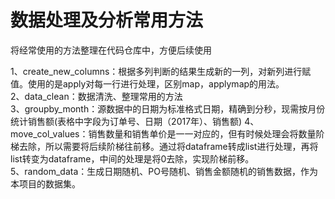 # 数据处理及分析常用方法
将经常使用的方法整理在代码仓库中，方便后续使用  

1、create_new_columns：根据多列判断的结果生成新的一列，对新列进行赋值。使用的是apply对每一行进行处理，区别map，applymap的用法。  
2、data_clean：数据清洗、整理常用的方法  
3、groupby_month：源数据中的日期为标准格式日期，精确到分秒，现需按月份统计销售额(表格中字段为订单号、日期（2017年）、销售额)
4、move_col_values：销售数量和销售单价是一一对应的，但有时候处理会将数量阶梯去除，所以需要将后续阶梯往前移。通过将dataframe转成list进行处理，再将list转变为dataframe，中间的处理是将0去除，实现阶梯前移。  
5、random_data：生成日期随机、PO号随机、销售金额随机的销售数据，作为本项目的数据集。

